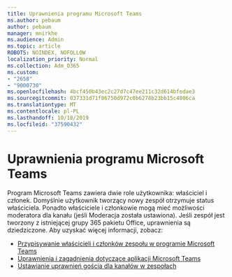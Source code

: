 ```yaml
---
title: Uprawnienia programu Microsoft Teams
ms.author: pebaum
author: pebaum
manager: mnirkhe
ms.audience: Admin
ms.topic: article
ROBOTS: NOINDEX, NOFOLLOW
localization_priority: Normal
ms.collection: Adm_O365
ms.custom:
- "2658"
- "9000730"
ms.openlocfilehash: 4bcf450b43ec2c27d7c47ee211c32d614bfedae3
ms.sourcegitcommit: 037331d71f06750d972c0b6278b23bb15c4806ca
ms.translationtype: MT
ms.contentlocale: pl-PL
ms.lasthandoff: 10/18/2019
ms.locfileid: "37590432"
---
```

# <a name="microsoft-teams-permissions"></a>Uprawnienia programu Microsoft Teams

Program Microsoft Teams zawiera dwie role użytkownika: właściciel i członek. Domyślnie użytkownik tworzący nowy zespół otrzymuje status właściciela. Ponadto właściciele i członkowie mogą mieć możliwości moderatora dla kanału (jeśli Moderacja została ustawiona). Jeśli zespół jest tworzony z istniejącej grupy 365 pakietu Office, uprawnienia są dziedziczone. Aby uzyskać więcej informacji, zobacz:

- [Przypisywanie właścicieli i członków zespołu w programie Microsoft Teams](https://docs.microsoft.com/microsoftteams/assign-roles-permissions)
- [Uprawnienia i zagadnienia dotyczące aplikacji Microsoft Teams](https://docs.microsoft.com/microsoftteams/app-permissions)
- [Ustawianie uprawnień gościa dla kanałów w zespołach](https://support.office.com/article/4756c468-2746-4bfd-a582-736d55fcc169)
